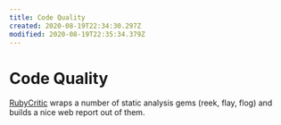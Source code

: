 ```yaml
---
title: Code Quality
created: 2020-08-19T22:34:30.297Z
modified: 2020-08-19T22:35:34.379Z
---
```


# Code Quality

[RubyCritic](https://github.com/whitesmith/rubycritic) wraps a number of static analysis gems (reek, flay, flog) and builds a nice web report out of them.
